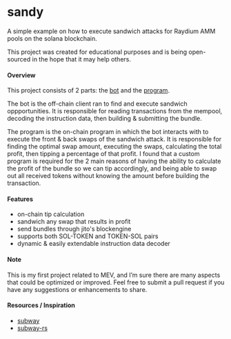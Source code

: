 # sandy
A simple example on how to execute sandwich attacks for Raydium AMM pools on the solana blockchain.

This project was created for educational purposes and is being open-sourced in the hope that it may help others.

#### Overview
This project consists of 2 parts: the [bot](./bot/) and the [program](./program/).

The bot is the off-chain client ran to find and execute sandwich oppportunities. It is responsible for reading transactions from the mempool, decoding the instruction data, then building & submitting the bundle.

The program is the on-chain program in which the bot interacts with to execute the front & back swaps of the sandwich attack. It is responsible for finding the optimal swap amount, executing the swaps, calculating the total profit, then tipping a percentage of that profit. I found that a custom program is required for the 2 main reasons of having the ability to calculate the profit of the bundle so we can tip accordingly, and being able to swap out all received tokens without knowing the amount before building the transaction.

#### Features
- on-chain tip calculation
- sandwich any swap that results in profit
- send bundles through jito's blockengine
- supports both SOL-TOKEN and TOKEN-SOL pairs
- dynamic & easily extendable instruction data decoder

#### Note

This is my first project related to MEV, and I’m sure there are many aspects that could be optimized or improved. Feel free to submit a pull request if you have any suggestions or enhancements to share.

#### Resources / Inspiration
- [subway](https://github.com/libevm/subway)
- [subway-rs](https://github.com/refcell/subway-rs)
